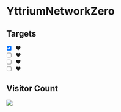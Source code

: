 # YttriumNetworkZero
## Targets
- [x] ❤️
- [ ] ❤️
- [ ] ❤️
- [ ] ❤️
## Visitor Count
![](https://profile-counter.glitch.me/{ynet0}/count.svg)
